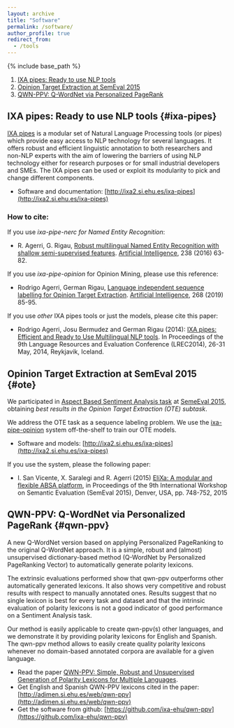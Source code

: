 ```yaml
---
layout: archive
title: "Software"
permalink: /software/
author_profile: true
redirect_from:
  - /tools
---
```


{% include base_path %}

1. [IXA pipes: Ready to use NLP tools](#ixa-pipes)
2. [Opinion Target Extraction at SemEval 2015](#ote)
3. [QWN-PPV: Q-WordNet via Personalized PageRank](#qwn-ppv)

## IXA pipes: Ready to use NLP tools {#ixa-pipes}

[IXA pipes](http://ixa2.si.ehu.es/ixa-pipes) is a modular set of Natural Language Processing tools (or pipes) which provide easy access to NLP technology for several languages. It offers robust and efficient linguistic annotation to both researchers and non-NLP experts with the aim of lowering the barriers of using NLP technology either for research purposes or for small industrial developers and SMEs. The IXA pipes can be used or exploit its modularity to pick and change different components.

+ Software and documentation: [http://ixa2.si.ehu.es/ixa-pipes](http://ixa2.si.ehu.es/ixa-pipes)

### How to cite:

If you use *ixa-pipe-nerc for Named Entity Recognition*:

+ R. Agerri, G. Rigau, [Robust multilingual Named Entity Recognition with shallow semi-supervised features](http://authors.elsevier.com/a/1T5qP-c5CB15). [Artificial Intelligence](http://www.journals.elsevier.com/artificial-intelligence), 238 (2016) 63-82.

If you use *ixa-pipe-opinion* for Opinion Mining, please use this reference:

+ Rodrigo Agerri, German Rigau, [Language independent sequence labelling for Opinion Target Extraction](https://www.sciencedirect.com/science/article/abs/pii/S0004370218307392). [Artificial Intelligence](http://www.journals.elsevier.com/artificial-intelligence), 268 (2019) 85-95.

If you use *other* IXA pipes tools or just the models, please cite this paper:

+ Rodrigo Agerri, Josu Bermudez and German Rigau (2014): [IXA pipes: Efficient and Ready to Use Multilingual NLP tools](http://www.lrec-conf.org/proceedings/lrec2014/pdf/775_Paper.pdf). In Proceedings of the 9th Language Resources and Evaluation Conference (LREC2014), 26-31 May, 2014, Reykjavik, Iceland.

## Opinion Target Extraction at SemEval 2015 {#ote}

We participated in [Aspect Based Sentiment Analysis task](http://alt.qcri.org/semeval2015/task12/) at [SemeEval 2015](http://alt.qcri.org/semeval2015/), obtaining *best results in the Opinion Target Extraction (OTE) subtask*.

We address the OTE task as a sequence labeling problem. We use the [ixa-pipe-opinion](http://ixa2.si.ehu.es/ixa-pipes) system off-the-shelf to train our OTE models.

+ Software and models: [http://ixa2.si.ehu.es/ixa-pipes](http://ixa2.si.ehu.es/ixa-pipes)

If you use the system, please the following paper:

+ I. San Vicente, X. Saralegi and R. Agerri (2015) [EliXa: A modular and flexible ABSA platform](https://aclweb.org/anthology/S/S15/S15-2127.pdf), in Proceedings of the 9th International Workshop on Semantic Evaluation (SemEval 2015), Denver, USA, pp. 748-752, 2015

## QWN-PPV: Q-WordNet via Personalized PageRank {#qwn-ppv}

A new Q-WordNet version based on applying Personalized PageRanking to the original Q-WordNet approach. It is a simple, robust and (almost) unsupervised dictionary-based method (Q-WordNet by Personalized PageRanking Vector) to automatically generate polarity lexicons.

The extrinsic evaluations performed show that qwn-ppv outperforms other automatically generated lexicons. It also shows very competitive and robust results with respect to manually annotated ones. Results suggest that no single lexicon is best for every task and dataset and that the intrinsic evaluation of polarity lexicons is not a good indicator of good performance on a Sentiment Analysis task.

Our method is easily applicable to create qwn-ppv(s) other languages, and we demonstrate it by providing polarity lexicons for English and Spanish. The qwn-ppv method allows to easily create quality polarity lexicons whenever no domain-based annotated corpora are available for a given language.

+ Read the paper [QWN-PPV: Simple, Robust and Unsupervised Generation of Polarity Lexicons for Multiple Languages](https://aclweb.org/anthology/E/E14/E14-1010.pdf).
+ Get English and Spanish QWN-PPV lexicons cited in the paper: [http://adimen.si.ehu.es/web/qwn-ppv](http://adimen.si.ehu.es/web/qwn-ppv)
+ Get the software from github: [https://github.com/ixa-ehu/qwn-ppv](https://github.com/ixa-ehu/qwn-ppv)

